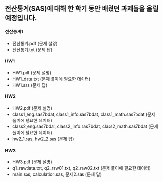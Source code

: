 ## 전산통계(SAS)에 대해 한 학기 동안 배웠던 과제들을 올릴 예정입니다.
#### 전산통계1
* 전산통계.pdf (문제 설명)
* 전산통계.txt (문제 답)

#### HW1
* HW1.pdf (문제 설명)
* HW1_data.txt (문제 풀이에 필요한 데이터)
* HW1.sas (문제 답)


#### HW2
* HW2.pdf (문제 설명)
* class1_eng.sas7bdat, class1_info.sas7bdat, class1_math.sas7bdat (문제 풀이에 필요한 데이터)
* class2_eng.sas7bdat, class2_info.sas7bdat, class2_math.sas7bdat (문제 풀이에 필요한 데이터)
* hw2_1.sas, hw2_2.sas (문제 답)

#### HW3
* HW3.pdf (문제 설명)
* q1_rawdata.txt, q2_raw01.txt, q2_raw02.txt (문제 풀이에 필요한 데이터)
* main.sas, calculation.sas, 문제2.sas (문제 답)
